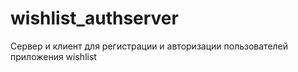 # wishlist_authserver

Сервер и клиент для регистрации и авторизации пользователей приложения wishlist
